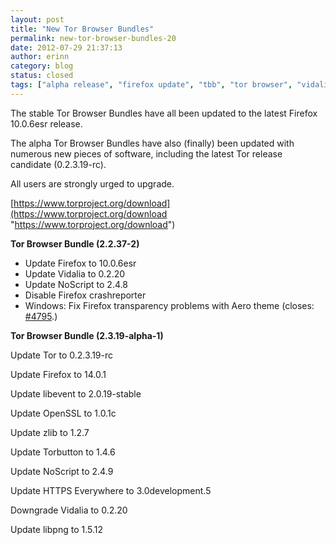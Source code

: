 ```yaml
---
layout: post
title: "New Tor Browser Bundles"
permalink: new-tor-browser-bundles-20
date: 2012-07-29 21:37:13
author: erinn
category: blog
status: closed
tags: ["alpha release", "firefox update", "tbb", "tor browser", "vidalia releases"]
---
```


The stable Tor Browser Bundles have all been updated to the latest Firefox 10.0.6esr release.

The alpha Tor Browser Bundles have also (finally) been updated with numerous new pieces of software, including the latest Tor release candidate (0.2.3.19-rc).

All users are strongly urged to upgrade.

[https://www.torproject.org/download](https://www.torproject.org/download "https://www.torproject.org/download")

**Tor Browser Bundle (2.2.37-2)**

-   Update Firefox to 10.0.6esr
-   Update Vidalia to 0.2.20
-   Update NoScript to 2.4.8
-   Disable Firefox crashreporter
-   Windows: Fix Firefox transparency problems with Aero theme (closes: [\#4795](https://bugs.torproject.org/4795).)

**Tor Browser Bundle (2.3.19-alpha-1)**

Update Tor to 0.2.3.19-rc

Update Firefox to 14.0.1

Update libevent to 2.0.19-stable

Update OpenSSL to 1.0.1c

Update zlib to 1.2.7

Update Torbutton to 1.4.6

Update NoScript to 2.4.9

Update HTTPS Everywhere to 3.0development.5

Downgrade Vidalia to 0.2.20

Update libpng to 1.5.12
